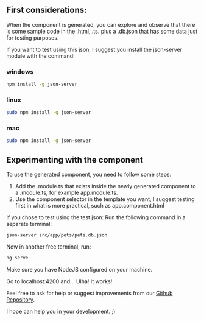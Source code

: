 ## First considerations:
When the component is generated, you can explore and observe that there is some sample code in the .html, .ts. plus a .db.json that has some data just for testing purposes.

If you want to test using this json, I suggest you install the json-server module with the command:

### windows
```sh
npm install -g json-server
```
### linux
```sh
sudo npm install -g json-server
```
### mac
```sh
sudo npm install -g json-server
```

## Experimenting with the component
To use the generated component, you need to follow some steps:
1. Add the .module.ts that exists inside the newly generated component to a .module.ts, for example app.module.ts.
2. Use the component selector in the template you want, I suggest testing first in what is more practical, such as app.component.html

If you chose to test using the test json:
Run the following command in a separate terminal:
```sh
json-server src/app/pets/pets.db.json
```

Now in another free terminal, run:
```sh
ng serve
```
Make sure you have NodeJS configured on your machine.

Go to localhost:4200 and... Ulha! It works!

Feel free to ask for help or suggest improvements from our [Github Repository](https://github.com/pauloweskleyzup/ulha-angular-stack/issues).

I hope can help you in your development. ;)